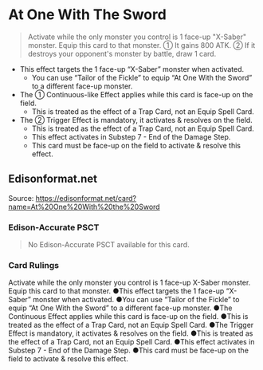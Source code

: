 # At One With The Sword

> Activate while the only monster you control is 1 face-up "X-Saber" monster. Equip this card to that monster. ① It gains 800 ATK. ② If it destroys your opponent's monster by battle, draw 1 card.

*   This effect targets the 1 face-up “X-Saber” monster when activated.
    *   You can use “Tailor of the Fickle” to equip “At One With the Sword” to a different face-up monster.
*   The ① Continuous-like Effect applies while this card is face-up on the field.
    *   This is treated as the effect of a Trap Card, not an Equip Spell Card.
*   The ② Trigger Effect is mandatory, it activates & resolves on the field.
    *   This is treated as the effect of a Trap Card, not an Equip Spell Card.
    *   This effect activates in Substep 7 - End of the Damage Step.
    *   This card must be face-up on the field to activate & resolve this effect.

## Edisonformat.net

Source: https://edisonformat.net/card?name=At%20One%20With%20the%20Sword

### Edison-Accurate PSCT

> No Edison-Accurate PSCT available for this card.

### Card Rulings

Activate while the only monster you control is 1 face-up X-Saber monster. Equip this card to that monster. ●This effect targets the 1 face-up “X-Saber” monster when activated.
●You can use “Tailor of the Fickle” to equip “At One With the Sword” to a different face-up monster.
●The Continuous Effect applies while this card is face-up on the field.
●This is treated as the effect of a Trap Card, not an Equip Spell Card.
●The Trigger Effect is mandatory, it activates & resolves on the field.
●This is treated as the effect of a Trap Card, not an Equip Spell Card.
●This effect activates in Substep 7 - End of the Damage Step.
●This card must be face-up on the field to activate & resolve this effect.
            